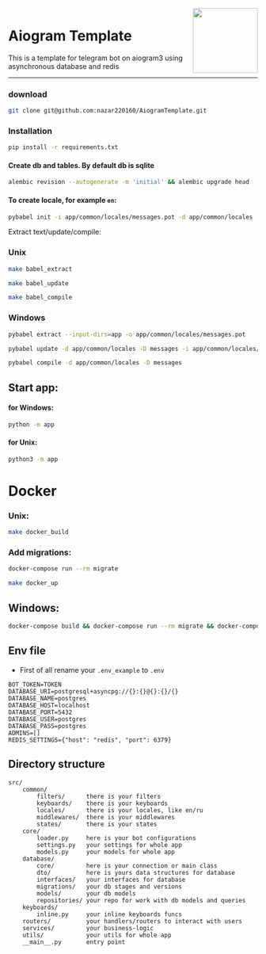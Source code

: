 <img alt="" src="https://cdn4.iconfinder.com/data/icons/social-media-and-logos-12/32/Logo_telegram_Airplane_Air_plane_paper_airplane-33-256.png" align="right" width="131"/>

# Aiogram Template

This is a template for telegram bot on aiogram3 using asynchronous database and redis<hr/>

### download

```sh
git clone git@github.com:nazar220160/AiogramTemplate.git
```

### Installation

```sh
pip install -r requirements.txt
```

#### Create db and tables. By default db is sqlite

```sh
alembic revision --autogenerate -m 'initial' && alembic upgrade head
```

#### To create locale, for example `en`:

```sh
pybabel init -i app/common/locales/messages.pot -d app/common/locales -D messages -l en
```

Extract text/update/compile:

### Unix

```sh
make babel_extract
```

```sh
make babel_update
```

```sh
make babel_compile
```

### Windows

```sh
pybabel extract --input-dirs=app -o app/common/locales/messages.pot
```

```sh
pybabel update -d app/common/locales -D messages -i app/common/locales/messages.pot
```

```sh
pybabel compile -d app/common/locales -D messages
```

## Start app:

#### for Windows:

```sh
python -m app
```

#### for Unix:

```sh
python3 -m app
```

# Docker

### Unix:

```sh
make docker_build
```

### Add migrations:

```sh
docker-compose run --rm migrate
```

```sh
make docker_up
```

## Windows:

```sh
docker-compose build && docker-compose run --rm migrate && docker-compose up -d
```

## Env file

* First of all rename your `.env_example` to `.env`

```
BOT_TOKEN=TOKEN
DATABASE_URI=postgresql+asyncpg://{}:{}@{}:{}/{}
DATABASE_NAME=postgres
DATABASE_HOST=localhost
DATABASE_PORT=5432
DATABASE_USER=postgres
DATABASE_PASS=postgres
ADMINS=[]
REDIS_SETTINGS={"host": "redis", "port": 6379}
```

Directory structure
-------------------

```
src/
    common/
        filters/      there is your filters
        keyboards/    there is your keyboards
        locales/      there is your locales, like en/ru
        middlewares/  there is your middlewares
        states/       there is your states
    core/
        loader.py     here is your bot configurations
        settings.py   your settings for whole app
        models.py     your models for whole app
    database/
        core/         here is your connection or main class
        dto/          here is yours data structures for database
        interfaces/   your interfaces for database
        migrations/   your db stages and versions
        models/       your db models
        repositories/ your repo for work with db models and queries
    keyboards/
        inline.py     your inline keyboards funcs
    routers/          your handlers/routers to interact with users
    services/         your business-logic
    utils/            your utils for whole app
    __main__.py       entry point
```